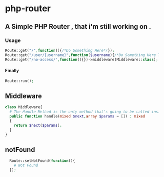 # php-router
## A Simple PHP Router , that i'm still working on .

### Usage
```php
Route::get("/",function(){/*Do Something Here*/});
Route::get("/user/{username}",function($username){/*Do Something Here Too*/});
Route::get("/no-access/",function(){})->middleware(Middleware::class);
```
#### Finally 
```php
Route::run();
```

## Middleware
```php
class Middleware{
  # The Handle Method is the only method that's going to be called inside the middleware class
  public function handle(mixed $next,array $params = []) : mixed
  {
    return $next($params);
  }
}
```
## notFound
```php
  Route::setNotFound(function(){
    # Not Found
  });
```
